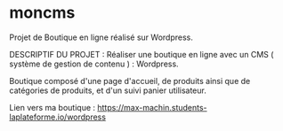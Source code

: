 # moncms

Projet de Boutique en ligne réalisé sur Wordpress.

DESCRIPTIF DU PROJET : Réaliser une boutique en ligne avec un CMS ( système de gestion de contenu ) : Wordpress.

Boutique composé d'une page d'accueil, de produits ainsi que de catégories de produits, et d'un suivi panier utilisateur.

Lien vers ma boutique : https://max-machin.students-laplateforme.io/wordpress
